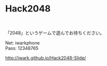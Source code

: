 # Hack2048

<br>

「2048」というゲームで遊んでお待ちください。  

Net: iwarkphone  
Pass: 12348765  

http://iwark.github.io/Hack2048-Slide/